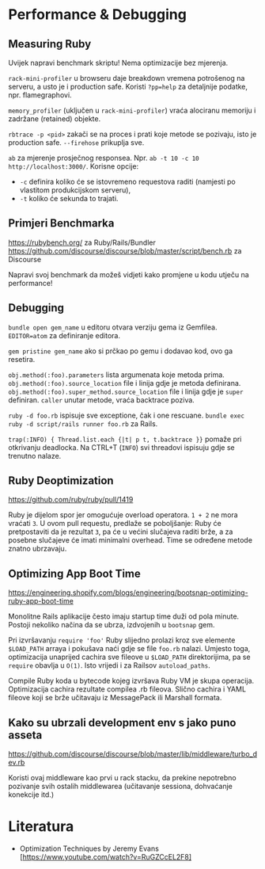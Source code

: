 # Performance & Debugging

## Measuring Ruby

Uvijek napravi benchmark skriptu! Nema optimizacije bez mjerenja.

`rack-mini-profiler` u browseru daje breakdown vremena potrošenog na serveru, a usto je i production safe. Koristi `?pp=help` za detaljnije podatke, npr. flamegraphovi.

`memory_profiler` (uključen u `rack-mini-profiler`) vraća alociranu memoriju i zadržane (retained) objekte.

`rbtrace -p <pid>` zakači se na proces i prati koje metode se pozivaju, isto je production safe. `--firehose` prikuplja sve.

`ab` za mjerenje prosječnog responsea. Npr. `ab -t 10 -c 10 http://localhost:3000/`. Korisne opcije:
* `-c` definira koliko će se istovremeno requestova raditi (namjesti po vlastitom produkcijskom serveru),
* `-t` koliko će sekunda to trajati.

## Primjeri Benchmarka

https://rubybench.org/ za Ruby/Rails/Bundler
https://github.com/discourse/discourse/blob/master/script/bench.rb za Discourse

Napravi svoj benchmark da možeš vidjeti kako promjene u kodu utječu na performance!

## Debugging

`bundle open gem_name` u editoru otvara verziju gema iz Gemfilea. `EDITOR=atom` za definiranje editora.

`gem pristine gem_name` ako si prčkao po gemu i dodavao kod, ovo ga resetira.

`obj.method(:foo).parameters` lista argumenata koje metoda prima.
`obj.method(:foo).source_location` file i linija gdje je metoda definirana.
`obj.method(:foo).super_method.source_location` file i linija gdje je `super` definiran.
`caller` unutar metode, vraća backtrace poziva.

`ruby -d foo.rb` ispisuje sve exceptione, čak i one rescuane.
`bundle exec ruby -d script/rails runner foo.rb` za Rails.

`trap(:INFO) { Thread.list.each {|t| p t, t.backtrace }}` pomaže pri otkrivanju deadlocka. Na CTRL+T (`INFO`) svi threadovi ispisuju gdje se trenutno nalaze.

## Ruby Deoptimization

https://github.com/ruby/ruby/pull/1419

Ruby je dijelom spor jer omogućuje overload operatora. `1 + 2` ne mora vraćati `3`. U ovom pull requestu, predlaže se poboljšanje: Ruby će pretpostaviti da je rezultat `3`, pa će u većini slučajeva raditi brže, a za posebne slučajeve će imati minimalni overhead. Time se određene metode znatno ubrzavaju.

## Optimizing App Boot Time

https://engineering.shopify.com/blogs/engineering/bootsnap-optimizing-ruby-app-boot-time

Monolitne Rails aplikacije često imaju startup time duži od pola minute. Postoji nekoliko načina da se ubrza, izdvojenih u `bootsnap` gem.

Pri izvršavanju `require 'foo'` Ruby slijedno prolazi kroz sve elemente `$LOAD_PATH` arraya i pokušava naći gdje se file `foo.rb` nalazi. Umjesto toga, optimizacija unaprijed cachira sve fileove u `$LOAD_PATH` direktorijima, pa se `require` obavlja u `O(1)`. Isto vrijedi i za Railsov `autoload_paths`.

Compile Ruby koda u bytecode kojeg izvršava Ruby VM je skupa operacija. Optimizacija cachira rezultate compilea .rb fileova. Slično cachira i YAML fileove koji se brže učitavaju iz MessagePack ili Marshall formata.

## Kako su ubrzali development env s jako puno asseta

https://github.com/discourse/discourse/blob/master/lib/middleware/turbo_dev.rb

Koristi ovaj middleware kao prvi u rack stacku, da prekine nepotrebno pozivanje svih ostalih middlewarea (učitavanje sessiona, dohvaćanje konekcije itd.)

# Literatura

* Optimization Techniques by Jeremy Evans [https://www.youtube.com/watch?v=RuGZCcEL2F8]
